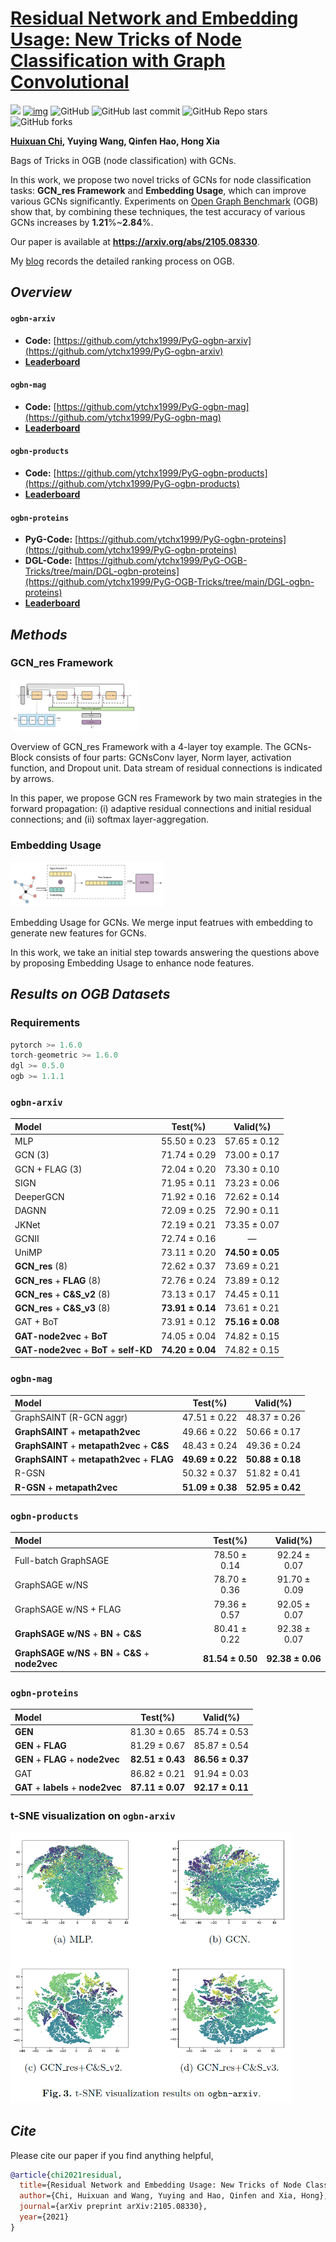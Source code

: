 # [Residual Network and Embedding Usage: New Tricks of Node Classification with Graph Convolutional](https://arxiv.org/abs/2105.08330)

[![](https://img.shields.io/badge/CSDN-@智慧的旋风-red.svg?style=plastic)](https://blog.csdn.net/weixin_41650348/)  [![img](https://img.shields.io/badge/contributions-welcome-success.svg?style=plastic&logo=Github)](https://github.com/ytchx1999/PyG-OGB-Tricks) ![GitHub](https://img.shields.io/github/license/ytchx1999/PyG-OGB-Tricks?logo=Github&style=plastic) ![GitHub last commit](https://img.shields.io/github/last-commit/ytchx1999/PyG-OGB-Tricks?logo=github&style=plastic) ![GitHub Repo stars](https://img.shields.io/github/stars/ytchx1999/PyG-OGB-Tricks?style=social) ![GitHub forks](https://img.shields.io/github/forks/ytchx1999/PyG-OGB-Tricks?style=social)  

**[Huixuan Chi](https://scholar.google.com.hk/citations?hl=zh-CN&user=mSLoo54AAAAJ), Yuying Wang, Qinfen Hao, Hong Xia**

Bags of Tricks in OGB (node classification) with GCNs.

In this work, we propose two novel tricks of GCNs for node classification tasks:  **GCN\_res Framework** and **Embedding Usage**, which can improve various GCNs significantly. Experiments on [Open Graph Benchmark](https://ogb.stanford.edu/)  (OGB) show that, by combining these techniques, the test accuracy of various GCNs increases by **1.21**%~**2.84**%. 

Our paper is available at **https://arxiv.org/abs/2105.08330**.

My [blog](https://blog.csdn.net/weixin_41650348/article/details/113916600?spm=1001.2014.3001.5501) records the detailed ranking process on OGB.

## *Overview*

#### `ogbn-arxiv`

+ **Code:** [https://github.com/ytchx1999/PyG-ogbn-arxiv](https://github.com/ytchx1999/PyG-ogbn-arxiv)
+ [**Leaderboard**](https://ogb.stanford.edu/docs/leader_nodeprop/#ogbn-arxiv)

#### `ogbn-mag`

+ **Code:** [https://github.com/ytchx1999/PyG-ogbn-mag](https://github.com/ytchx1999/PyG-ogbn-mag)
+ [**Leaderboard**](https://ogb.stanford.edu/docs/leader_nodeprop/#ogbn-mag)

#### `ogbn-products`

+ **Code:** [https://github.com/ytchx1999/PyG-ogbn-products](https://github.com/ytchx1999/PyG-ogbn-products)
+ [**Leaderboard**](https://ogb.stanford.edu/docs/leader_nodeprop/#ogbn-products)

#### `ogbn-proteins`

+ **PyG-Code:** [https://github.com/ytchx1999/PyG-ogbn-proteins](https://github.com/ytchx1999/PyG-ogbn-proteins)
+ **DGL-Code:** [https://github.com/ytchx1999/PyG-OGB-Tricks/tree/main/DGL-ogbn-proteins](https://github.com/ytchx1999/PyG-OGB-Tricks/tree/main/DGL-ogbn-proteins)
+ [**Leaderboard**](https://ogb.stanford.edu/docs/leader_nodeprop/#ogbn-proteins)

## *Methods*

### GCN_res Framework

<img src="./image/GCN_res_fig.jpeg" style="zoom:20%;" />

Overview of GCN_res Framework with a 4-layer toy example. The GCNs-Block consists of four parts: GCNsConv layer, Norm layer, activation function, and Dropout unit. Data stream of residual connections is indicated by arrows.

In this paper, we propose GCN res Framework by two main strategies in the forward propagation: (i) adaptive residual connections and initial residual connections; and (ii) softmax layer-aggregation.

### Embedding Usage

<img src="./image/Embedding.jpeg" alt="Embedding Usage" style="zoom:24%;" />

Embedding Usage for GCNs. We merge input featrues with embedding to generate new features for GCNs.

In this work, we take an initial step towards answering the questions above by proposing Embedding Usage to enhance node features.

## *Results on OGB Datasets*

###  Requirements

```python
pytorch >= 1.6.0
torch-geometric >= 1.6.0
dgl >= 0.5.0
ogb >= 1.1.1
```

### `ogbn-arxiv`

| **Model**                      | **Test(%)** | **Valid(%)** |
| :--------------- | :---------: | :----------: |
| MLP                            |    55.50 ± 0.23    |    57.65 ± 0.12    |
| GCN (3)                        |    71.74 ± 0.29    |    73.00 ± 0.17    |
| GCN + FLAG (3)                 |    72.04 ± 0.20    |    73.30 ± 0.10    |
| SIGN                           |    71.95 ± 0.11    |    73.23 ± 0.06    |
| DeeperGCN                      |    71.92 ± 0.16    |    72.62 ± 0.14    |
| DAGNN                          |    72.09 ± 0.25    |    72.90 ± 0.11    |
| JKNet                          |    72.19 ± 0.21    |    73.35 ± 0.07    |
| GCNII                          |    72.74 ± 0.16    |      —       |
| UniMP                          |    73.11 ± 0.20    |  **74.50 ± 0.05**  |
| **GCN\_res** (8)               |    72.62 ± 0.37    |    73.69 ± 0.21    |
| **GCN\_res** + **FLAG** (8)    |    72.76 ± 0.24    |    73.89 ± 0.12    |
| **GCN\_res** + **C&S\_v2** (8) |    73.13 ± 0.17    |    74.45 ± 0.11    |
| **GCN\_res** + **C&S\_v3** (8) |  **73.91 ± 0.14**  |    73.61 ± 0.21    |
| GAT + BoT                         |    73.91 ± 0.12   |    **75.16 ± 0.08**    |
| **GAT-node2vec** + **BoT**  |  74.05 ± 0.04  |    74.82 ± 0.15    |
| **GAT-node2vec** + **BoT** + **self-KD**  |  **74.20 ± 0.04**  |    74.82 ± 0.15    |

### `ogbn-mag`

| **Model**                                    |   **Test(%)**    |   **Valid(%)**   |
| :------------------------------------------- | :--------------: | :--------------: |
| GraphSAINT (R-GCN aggr)                      |   47.51 ± 0.22   |   48.37 ± 0.26   |
| **GraphSAINT** + **metapath2vec**            |   49.66 ± 0.22   |   50.66 ± 0.17   |
| **GraphSAINT** + **metapath2vec** + **C&S**  |   48.43 ± 0.24   |   49.36 ± 0.24   |
| **GraphSAINT** + **metapath2vec** + **FLAG** | **49.69 ± 0.22** | **50.88 ± 0.18** |
| R-GSN                                        |   50.32 ± 0.37   |   51.82 ± 0.41   |
| **R-GSN** + **metapath2vec**                 | **51.09 ± 0.38** | **52.95 ± 0.42** |

### `ogbn-products`

| **Model**                                            |   **Test(%)**    |   **Valid(%)**   |
| :--------------------------------------------------- | :--------------: | :--------------: |
| Full-batch GraphSAGE                                 |   78.50 ± 0.14   |   92.24 ± 0.07   |
| GraphSAGE w/NS                                       |   78.70 ± 0.36   |   91.70 ± 0.09   |
| GraphSAGE w/NS + FLAG                                |   79.36 ± 0.57   |   92.05 ± 0.07   |
| **GraphSAGE w/NS** + **BN** + **C&S**                |   80.41 ± 0.22   |   92.38 ± 0.07   |
| **GraphSAGE w/NS** + **BN** + **C&S** + **node2vec** | **81.54 ± 0.50** | **92.38 ± 0.06** |

### `ogbn-proteins`

| **Model**                         |   **Test(%)**    |   **Valid(%)**   |
| :-------------------------------- | :--------------: | :--------------: |
| **GEN**                           |   81.30 ± 0.65   |   85.74 ± 0.53   |
| **GEN** + **FLAG**                |   81.29 ± 0.67   |   85.87 ± 0.54   |
| **GEN** + **FLAG** + **node2vec** | **82.51 ± 0.43** | **86.56 ± 0.37** |
| GAT             |   86.82 ± 0.21   |   91.94 ± 0.03   |
| **GAT** + **labels** + **node2vec**                |   **87.11 ± 0.07**   |   **92.17 ± 0.11**   |

### t-SNE visualization on `ogbn-arxiv`

<img src="./image/t-SNE.png" alt="t-" style="zoom:60%;" />

## *Cite*

Please cite our paper if you find anything helpful,

```bibtex
@article{chi2021residual,
  title={Residual Network and Embedding Usage: New Tricks of Node Classification with Graph Convolutional Networks},
  author={Chi, Huixuan and Wang, Yuying and Hao, Qinfen and Xia, Hong},
  journal={arXiv preprint arXiv:2105.08330},
  year={2021}
}
```

